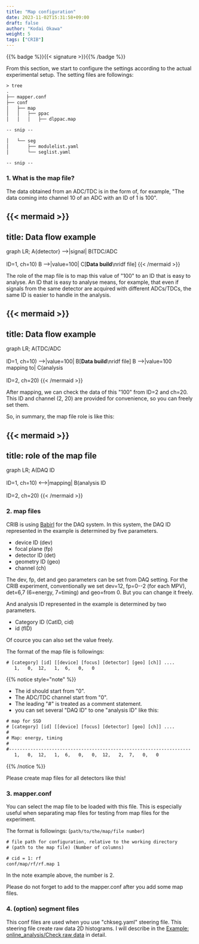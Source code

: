```yaml
---
title: "Map configuration"
date: 2023-11-02T15:31:58+09:00
draft: false
author: "Kodai Okawa"
weight: 5
tags: ["CRIB"]
---
```


{{% badge %}}{{< signature >}}{{% /badge %}}

From this section, we start to configure the settings according to the actual experimental setup.
The setting files are followings:

```txt { wrap="false" }
> tree
.
├── mapper.conf
├── conf
│   ├── map
│   │   ├── ppac
│   │   │   ├── dlppac.map

-- snip --

│   └── seg
│       ├── modulelist.yaml
│       └── seglist.yaml

-- snip --

```

### 1. What is the map file?

The data obtained from an ADC/TDC is in the form of, for example, 
"The data coming into channel 10 of an ADC with an ID of 1 is 100".

{{< mermaid >}}
---
title: Data flow example
---
graph LR;
    A{detector} -->|signal| B(TDC/ADC<br></br>ID=1, ch=10)
    B -->|value=100| C[<strong>Data build</strong>\nridf file]
{{< /mermaid >}}

The role of the map file is to map this value of "100" to an ID that is easy to analyse. 
An ID that is easy to analyse means, for example, 
that even if signals from the same detector are acquired with different ADCs/TDCs, 
the same ID is easier to handle in the analysis.

{{< mermaid >}}
---
title: Data flow example
---
graph LR;
    A(TDC/ADC<br></br>ID=1, ch=10) -->|value=100| B[<strong>Data build</strong>\nridf file]
    B -->|value=100 mapping to| C(analysis<br></br>ID=2, ch=20)
{{< /mermaid >}}

After mapping, we can check the data of this "100" from ID=2 and ch=20.
This ID and channel (2, 20) are provided for convenience, so you can freely set them.

So, in summary, the map file role is like this:

{{< mermaid >}}
---
title: role of the map file
---
graph LR;
    A(DAQ ID<br></br>ID=1, ch=10) <-->|mapping| B(analysis ID<br></br>ID=2, ch=20)
{{< /mermaid >}}


### 2. map files

CRIB is using [Babirl](https://ribf.riken.jp/RIBFDAQ/index.php?FrontPage) for the DAQ system.
In this system, the DAQ ID represented in the example is determined by five parameters.

- device ID (dev)
- focal plane (fp)
- detector ID (det)
- geometry ID (geo)
- channel (ch)

The dev, fp, det and geo parameters can be set from DAQ setting.
For the CRIB experiment, conventionally we set dev=12, fp=0--2 (for each MPV), det=6,7 (6=energy, 7=timing) and geo=from 0.
But you can change it freely.

And analysis ID represented in the example is determined by two parameters.

- Category ID (CatID, cid)
- id (fID)

Of cource you can also set the value freely. 

The format of the map file is followings:
```txt { wrap="false" }
# [category] [id] [[device] [focus] [detector] [geo] [ch]] ....
   1,   0,  12,   1,  6,   0,   0
```

{{% notice style="note" %}}
- The id should start from "0".
- The ADC/TDC channel start from "0".
- The leading "#" is treated as a comment statement.
- you can set several "DAQ ID" to one "analysis ID" like this:

```txt { wrap="false" }
# map for SSD
# [category] [id] [[device] [focus] [detector] [geo] [ch]] ....
#
# Map: energy, timing
#
#--------------------------------------------------------------------
   1,   0,  12,   1,  6,   0,   0,  12,   2,  7,   0,   0
```
{{% /notice %}}

Please create map files for all detectors like this!


### 3. mapper.conf

You can select the map file to be loaded with this file.
This is especially useful when separating map files for testing from map files for the experiment.

The format is followings: (`path/to/the/map/file number`)

```txt { wrap="false" }
# file path for configuration, relative to the working directory
# (path to the map file) (Number of columns)

# cid = 1: rf
conf/map/rf/rf.map 1
```
In the note example above, the number is 2.

Please do not forget to add to the mapper.conf after you add some map files.


### 4. (option) segment files

This conf files are used when you use "chkseg.yaml" steering file.
This steering file create raw data 2D histograms.
I will describe in the [Example: online_analysis/Check raw data](https://okawak.github.io/artemis_crib/example/online_analysis/check_rawdata/) in detail.


